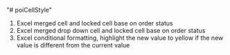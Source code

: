 "# poiCellStyle" 

1. Excel merged cell and locked cell base on order status
2. Excel merged drop down cell and locked cell base on order status
3. Excel conditional formatting, highlight the new value to yellow if the new value is different from the current value
